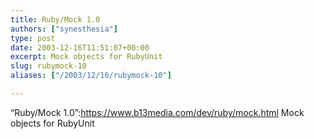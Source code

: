 ```yaml
---
title: Ruby/Mock 1.0
authors: ["synesthesia"]
type: post
date: 2003-12-16T11:51:07+00:00
excerpt: Mock objects for RubyUnit
slug: rubymock-10 
aliases: ["/2003/12/16/rubymock-10"]

---
```

&#8220;Ruby/Mock 1.0&#8221;:https://www.b13media.com/dev/ruby/mock.html Mock objects for RubyUnit